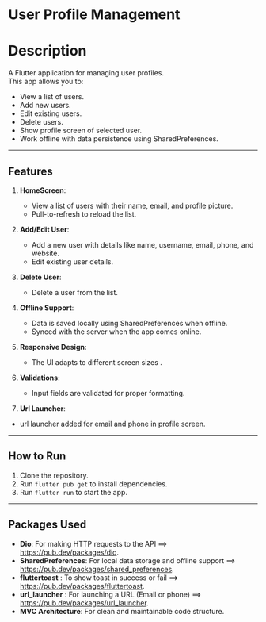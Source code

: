# **User Profile Management**

# Description
A Flutter application for managing user profiles.                                
This app allows you to:                    
- View a list of users.
- Add new users.
- Edit existing users.
- Delete users.
- Show profile screen of selected user.
- Work offline with data persistence using SharedPreferences.

-----------------

## **Features**
1. **HomeScreen**:
   - View a list of users with their name, email, and profile picture.
   - Pull-to-refresh to reload the list. 

2. **Add/Edit User**:
   - Add a new user with details like name, username, email, phone, and website.
   - Edit existing user details.

3. **Delete User**:
   - Delete a user from the list.

4. **Offline Support**:
   - Data is saved locally using SharedPreferences when offline.
   - Synced with the server when the app comes online.

5. **Responsive Design**:
   - The UI adapts to different screen sizes .

6. **Validations**:
   - Input fields are validated for proper formatting.

7.  **Url Launcher**:
   - url launcher added for email and phone in profile screen.

---------------------------------------

## How to Run

1. Clone the repository.
2. Run `flutter pub get` to install dependencies.
3. Run `flutter run` to start the app.

----------------------------

## **Packages Used**
- **Dio**: For making HTTP requests to the API ==> https://pub.dev/packages/dio.
- **SharedPreferences**: For local data storage and offline support ==> https://pub.dev/packages/shared_preferences.
- **fluttertoast** : To show toast in success or fail ==> https://pub.dev/packages/fluttertoast.
- **url_launcher** : For launching a URL (Email or phone) ==> https://pub.dev/packages/url_launcher.
- **MVC Architecture**: For clean and maintainable code structure.

  


